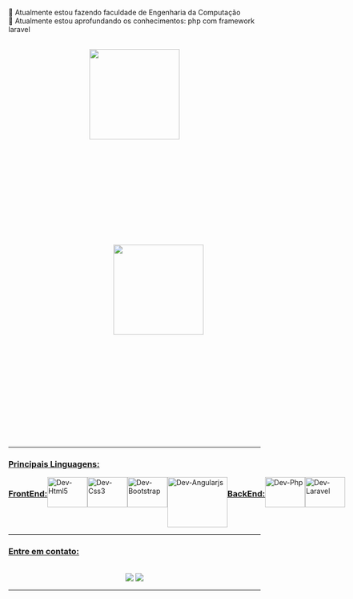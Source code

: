 


🔭 Atualmente estou fazendo faculdade de Engenharia da Computação</br>
🌱 Atualmente estou aprofundando os conhecimentos: php com framework laravel</br>
</br>

<div align="center">
  <a href="https://github.com/igorsimoes4">
  <img height="180em" src="https://github-readme-stats.vercel.app/api?username=igorsimoes4&show_icons=true&theme=transparent&include_all_commits=true&count_private=true" />
  <img style="margin:15em;" height="180em" src="https://github-readme-stats.vercel.app/api/top-langs/?username=igorsimoes4&layout=compact&langs_count=7&theme=transparent" />
</div>
  
  <hr/><h3>Principais Linguagens:</h3>

<div style="display: flex; flex-direction: row; "><br>
  <div style="display: flex; flex-direction: row; " align:"left">
    <h3>FrontEnd:</h3>
    <img align="center" alt="Dev-Html5" height="60" width="80" src="https://cdn.jsdelivr.net/gh/devicons/devicon/icons/html5/html5-original-wordmark.svg" />
    <img align="center" alt="Dev-Css3" height="60" width="80" src="https://cdn.jsdelivr.net/gh/devicons/devicon/icons/css3/css3-original-wordmark.svg" />
    <img align="center" alt="Dev-Bootstrap" height="60" width="80" src="https://cdn.jsdelivr.net/gh/devicons/devicon/icons/bootstrap/bootstrap-original-wordmark.svg" />
    <img align="center" alt="Dev-Angularjs" height="100" width="120" src="https://cdn.jsdelivr.net/gh/devicons/devicon/icons/angularjs/angularjs-original-wordmark.svg" />
  </div>
  <div style="display: flex; flex-direction: row; " align:"rigth">
    <h3>BackEnd:</h3>
    <img align="center" alt="Dev-Php" height="60" width="80" src="https://cdn.jsdelivr.net/gh/devicons/devicon/icons/php/php-plain.svg" />
    <img align="center" alt="Dev-Laravel" height="60" width="80" src="https://cdn.jsdelivr.net/gh/devicons/devicon/icons/laravel/laravel-plain-wordmark.svg" />
  </div>
</div>

  <hr/><h3>Entre em contato:</h3>
  
  <div align="center"></br>
  <a href="mailto:igor01silveira@gmail.com" target="_blank"><img src="https://img.shields.io/badge/Gmail-D14836?style=for-the-badge&logo=gmail&logoColor=white" target="_blank"></a>
  <a href="https://www.linkedin.com/in/igor-silveira-909068255/" target="_blank"><img src="https://img.shields.io/badge/LinkedIn-0077B5?style=for-the-badge&logo=linkedin&logoColor=white"></a>
</div>
<hr/>

